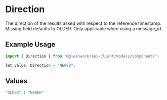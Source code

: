 # Direction

The direction of the results asked with respect to the reference timestamp. Missing field defaults to OLDER. Only applicable when using a message_id.

## Example Usage

```typescript
import { Direction } from "@gleanwork/api-client/models/components";

let value: Direction = "NEWER";
```

## Values

```typescript
"OLDER" | "NEWER"
```